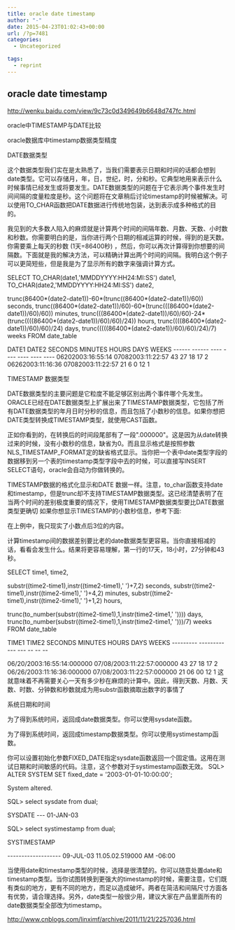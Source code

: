 ```yaml
---
title: oracle date timestamp
author: "-"
date: 2015-04-23T01:02:43+00:00
url: /?p=7481
categories:
  - Uncategorized

tags:
  - reprint
---
```

## oracle date timestamp
http://wenku.baidu.com/view/9c73c0d349649b6648d747fc.html


oracle中TIMESTAMP与DATE比较
  
oracle数据库中timestamp数据类型精度

DATE数据类型
  
这个数据类型我们实在是太熟悉了，当我们需要表示日期和时间的话都会想到date类型。它可以存储月，年，日，世纪，时，分和秒。它典型地用来表示什么时候事情已经发生或将要发生。DATE数据类型的问题在于它表示两个事件发生时间间隔的度量粒度是秒。这个问题将在文章稍后讨论timestamp的时候被解决。可以使用TO_CHAR函数把DATE数据进行传统地包装，达到表示成多种格式的目的。

我见到的大多数人陷入的麻烦就是计算两个时间的间隔年数、月数、天数、小时数和秒数。你需要明白的是，当你进行两个日期的相减运算的时候，得到的是天数。你需要乘上每天的秒数 (1天=86400秒) ，然后，你可以再次计算得到你想要的间隔数。下面就是我的解决方法，可以精确计算出两个时间的间隔。我明白这个例子可以更简短些，但是我是为了显示所有的数字来强调计算方式。
  
SELECT TO_CHAR(date1,'MMDDYYYY:HH24:MI:SS') date1, TO_CHAR(date2,'MMDDYYYY:HH24:MI:SS') date2,
  
trunc(86400\*(date2-date1))-60\*(trunc((86400\*(date2-date1))/60))  seconds,   trunc((86400\*(date2-date1))/60)-60\*(trunc(((86400\*(date2-date1))/60)/60)) minutes,   trunc(((86400\*(date2-date1))/60)/60)-24\*(trunc((((86400\*(date2-date1))/60)/60)/24)) hours,   trunc((((86400\*(date2-date1))/60)/60)/24) days,   trunc(((((86400*(date2-date1))/60)/60)/24)/7) weeks   FROM date_table
  
DATE1  DATE2  SECONDS  MINUTES  HOURS   DAYS  WEEKS     ------ ------ ---- ---- ---- ---- ---- 06202003:16:55:14 07082003:11:22:57   43  27  18     17  2 06262003:11:16:36 07082003:11:22:57   21   6  0    12  1

TIMESTAMP 数据类型
  
DATE数据类型的主要问题是它粒度不能足够区别出两个事件哪个先发生。ORACLE已经在DATE数据类型上扩展出来了TIMESTAMP数据类型，它包括了所有DATE数据类型的年月日时分秒的信息，而且包括了小数秒的信息。如果你想把DATE类型转换成TIMESTAMP类型，就使用CAST函数。

正如你看到的，在转换后的时间段尾部有了一段".000000"。这是因为从date转换过来的时候，没有小数秒的信息，缺省为0。而且显示格式是按照参数NLS_TIMESTAMP_FORMAT定的缺省格式显示。当你把一个表中date类型字段的数据移到另一个表的timestamp类型字段中去的时候，可以直接写INSERT SELECT语句，oracle会自动为你做转换的。
  
TIMESTAMP数据的格式化显示和DATE 数据一样。注意，to_char函数支持date和timestamp，但是trunc却不支持TIMESTAMP数据类型。这已经清楚表明了在当两个时间的差别极度重要的情况下，使用TIMESTAMP数据类型要比DATE数据类型更确切     如果你想显示TIMESTAMP的小数秒信息，参考下面: 

在上例中，我只现实了小数点后3位的内容。
  
计算timestamp间的数据差别要比老的date数据类型更容易。当你直接相减的话，看看会发生什么。结果将更容易理解，第一行的17天，18小时，27分钟和43秒。

SELECT time1,  time2,
  
substr((time2-time1),instr((time2-time1),' ')+7,2)   seconds,   substr((time2-time1),instr((time2-time1),' ')+4,2)   minutes,   substr((time2-time1),instr((time2-time1),' ')+1,2)   hours,
  
trunc(to_number(substr((time2-time1),1,instr(time2-time1,' '))))  days,   trunc(to_number(substr((time2-time1),1,instr(time2-time1,' ')))/7) weeks FROM date_table
  
TIME1  TIME2   SECONDS   MINUTES   HOURS   DAYS   WEEKS   ---------  --------- --- --- -- -- --
  
06/20/2003:16:55:14:000000 07/08/2003:11:22:57:000000 43   27   18  17  2 06/26/2003:11:16:36:000000 07/08/2003:11:22:57:000000 21   06   00  12  1   这就意味着不再需要关心一天有多少秒在麻烦的计算中。因此，得到天数、月数、天数、时数、分钟数和秒数就成为用substr函数摘取出数字的事情了
  
系统日期和时间
  
为了得到系统时间，返回成date数据类型。你可以使用sysdate函数。

为了得到系统时间，返回成timestamp数据类型。你可以使用systimestamp函数。

你可以设置初始化参数FIXED_DATE指定sysdate函数返回一个固定值。这用在测试日期和时间敏感的代码。注意，这个参数对于systimestamp函数无效。   SQL> ALTER SYSTEM SET fixed_date = '2003-01-01-10:00:00';

System altered.
  
SQL> select sysdate from dual;
  
SYSDATE   ---   01-JAN-03
  
SQL> select systimestamp from dual;
  
SYSTIMESTAMP
  
-------------------   09-JUL-03 11.05.02.519000 AM -06:00
  
当使用date和timestamp类型的时候，选择是很清楚的。你可以随意处置date和timestamp类型。当你试图转换到更强大的timestamp的时候，需要注意，它们既有类似的地方，更有不同的地方，而足以造成破坏。两者在简洁和间隔尺寸方面各有优势，请合理选择。另外，date类型一般很少用，建议大家在产品里面所有的date数据类型全部改为timestamp。

http://www.cnblogs.com/linximf/archive/2011/11/21/2257036.html